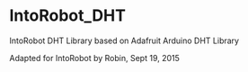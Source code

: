 IntoRobot_DHT
============

IntoRobot DHT Library based on Adafruit Arduino DHT Library

Adapted for IntoRobot by Robin, Sept 19, 2015